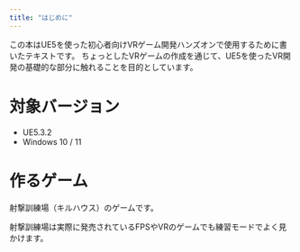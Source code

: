 ```yaml
---
title: "はじめに"
---
```

この本はUE5を使った初心者向けVRゲーム開発ハンズオンで使用するために書いたテキストです。
ちょっとしたVRゲームの作成を通じて、UE5を使ったVR開発の基礎的な部分に触れることを目的としています。

# 対象バージョン
- UE5.3.2
- Windows 10 / 11

# 作るゲーム
射撃訓練場（キルハウス）のゲームです。


射撃訓練場は実際に発売されているFPSやVRのゲームでも練習モードでよく見かけます。
